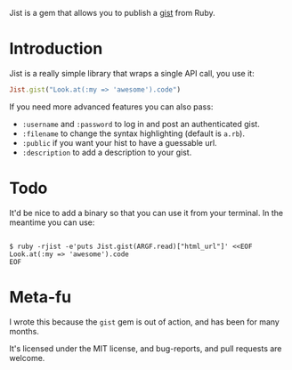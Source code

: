 Jist is a gem that allows you to publish a [gist](https://gist.github.com) from Ruby.

# Introduction

Jist is a really simple library that wraps a single API call, you use it:

```ruby
Jist.gist("Look.at(:my => 'awesome').code")
```

If you need more advanced features you can also pass:

* `:username` and `:password` to log in and post an authenticated gist.
* `:filename` to change the syntax highlighting (default is `a.rb`).
* `:public` if you want your hist to have a guessable url.
* `:description` to add a description to your gist.

Todo
====

It'd be nice to add a binary so that you can use it from your terminal. In the meantime you can use:

```shell

$ ruby -rjist -e'puts Jist.gist(ARGF.read)["html_url"]' <<EOF
Look.at(:my => 'awesome').code
EOF
```

Meta-fu
=======

I wrote this because the `gist` gem is out of action, and has been for many months.

It's licensed under the MIT license, and bug-reports, and pull requests are welcome.
